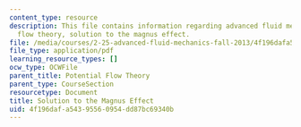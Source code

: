 ```yaml
---
content_type: resource
description: This file contains information regarding advanced fluid mechanics, potential
  flow theory, solution to the magnus effect.
file: /media/courses/2-25-advanced-fluid-mechanics-fall-2013/4f196dafa54395560954dd87bc69340b_MIT2_25F13_SolutionMagnus.pdf
file_type: application/pdf
learning_resource_types: []
ocw_type: OCWFile
parent_title: Potential Flow Theory
parent_type: CourseSection
resourcetype: Document
title: Solution to the Magnus Effect
uid: 4f196daf-a543-9556-0954-dd87bc69340b
---
```

